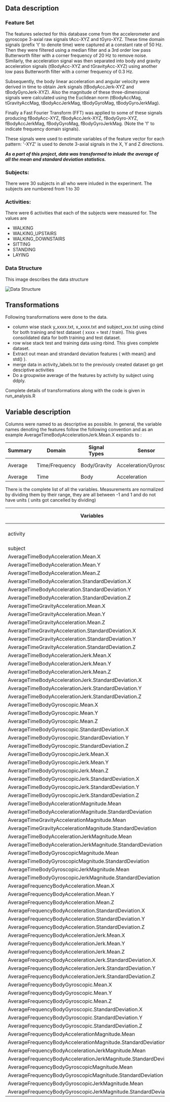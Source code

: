 
## Data description

### Feature Set
The features selected for this database come from the accelerometer and gyroscope 3-axial raw signals tAcc-XYZ and tGyro-XYZ. These time domain signals (prefix 't' to denote time) were captured at a constant rate of 50 Hz. Then they were filtered using a median filter and a 3rd order low pass Butterworth filter with a corner frequency of 20 Hz to remove noise. Similarly, the acceleration signal was then separated into body and gravity acceleration signals (tBodyAcc-XYZ and tGravityAcc-XYZ) using another low pass Butterworth filter with a corner frequency of 0.3 Hz. 

Subsequently, the body linear acceleration and angular velocity were derived in time to obtain Jerk signals (tBodyAccJerk-XYZ and tBodyGyroJerk-XYZ). Also the magnitude of these three-dimensional signals were calculated using the Euclidean norm (tBodyAccMag, tGravityAccMag, tBodyAccJerkMag, tBodyGyroMag, tBodyGyroJerkMag). 

Finally a Fast Fourier Transform (FFT) was applied to some of these signals producing fBodyAcc-XYZ, fBodyAccJerk-XYZ, fBodyGyro-XYZ, fBodyAccJerkMag, fBodyGyroMag, fBodyGyroJerkMag. (Note the 'f' to indicate frequency domain signals). 

These signals were used to estimate variables of the feature vector for each pattern: 
'-XYZ' is used to denote 3-axial signals in the X, Y and Z directions.

_**As a part of this project, data was transformed to inlude the average of all the mean and standard deviation statistics.**_

### Subjects:
There were 30 subjects in all who were inluded in the experiment. The subjects are numbered from 1 to 30

### Activities:
There were 6 activities that each of the subjects were measured for. The values are 

* WALKING
* WALKING_UPSTAIRS
* WALKING_DOWNSTAIRS
* SITTING
* STANDING
* LAYING

### Data Structure
This image describes the data structure

![Data Structure](https://github.com/iarrup/gettingcleaningdata/blob/master/images/data-structure.png?raw=true)

## Transformations
Following transformations were done to the data.
* column wise stack y_xxxx.txt, x_xxxx.txt and subject_xxx.txt using cbind for both training and test dataset ( xxxx = test / train). This gives consolidated data for both training and test dataset.
* row wise stack test and training data using rbind. This gives complete dataset.
* Extract out mean and strandard deviation features ( with mean() and std() ).
* merge data in activity_labels.txt to the previously created dataset go get desciptive activities
* Do a groupwise average of the features by activity by subject using ddply.

Complete details of transformations along with the code is given in run_analysis.R

## Variable description

Columns were named to as descriptive as possible. In general, the variable names denoting the features follow the following convention and as an example AverageTimeBodyAccelerationJerk.Mean.X expands to :

|Summary | Domain        | Signal Types | Sensor                  | velocity type       |   Statistics            | Axis     |
|--------|---------------|--------------|-------------------------|---------------------|-------------------------|----------|
|Average |Time/Frequency | Body/Gravity | Acceleration/Gyroscopic | Jerk / Magnitude    | Mean/Standard Deviation | X/Y/Z    |
|Average | Time          | Body         | Acceleration            | Jerk                | Mean                    | X        |

There is the complete list of all the variables. Measurements are normalized by dividing them by their range, they are all between -1 and 1 and do not have units ( units got cancelled by dividing)

| Variables  | Description and Values |
|------------|------------------------|
|activity                                                       | Described in activity section| 
|subject                                                        | 1 to 30 |
|AverageTimeBodyAcceleration.Mean.X                             | -1 to 1 |
|AverageTimeBodyAcceleration.Mean.Y                             | -1 to 1 | 
|AverageTimeBodyAcceleration.Mean.Z                             | -1 to 1 |
|AverageTimeBodyAcceleration.StandardDeviation.X                | -1 to 1 | 
|AverageTimeBodyAcceleration.StandardDeviation.Y                | -1 to 1 | 
|AverageTimeBodyAcceleration.StandardDeviation.Z                | -1 to 1 | 
|AverageTimeGravityAcceleration.Mean.X                          | -1 to 1 | 
|AverageTimeGravityAcceleration.Mean.Y                          | -1 to 1 | 
|AverageTimeGravityAcceleration.Mean.Z                          | -1 to 1 | 
|AverageTimeGravityAcceleration.StandardDeviation.X             | -1 to 1 |
|AverageTimeGravityAcceleration.StandardDeviation.Y             | -1 to 1 |
|AverageTimeGravityAcceleration.StandardDeviation.Z             | -1 to 1 |
|AverageTimeBodyAccelerationJerk.Mean.X                         | -1 to 1 |
|AverageTimeBodyAccelerationJerk.Mean.Y                         | -1 to 1 |
|AverageTimeBodyAccelerationJerk.Mean.Z                         | -1 to 1 | 
|AverageTimeBodyAccelerationJerk.StandardDeviation.X            | -1 to 1 |
|AverageTimeBodyAccelerationJerk.StandardDeviation.Y            | -1 to 1 |
|AverageTimeBodyAccelerationJerk.StandardDeviation.Z            | -1 to 1 |
|AverageTimeBodyGyroscopic.Mean.X                               | -1 to 1 | 
|AverageTimeBodyGyroscopic.Mean.Y                               | -1 to 1 | 
|AverageTimeBodyGyroscopic.Mean.Z                               | -1 to 1 | 
|AverageTimeBodyGyroscopic.StandardDeviation.X                  | -1 to 1 | 
|AverageTimeBodyGyroscopic.StandardDeviation.Y                  | -1 to 1 | 
|AverageTimeBodyGyroscopic.StandardDeviation.Z                  | -1 to 1 | 
|AverageTimeBodyGyroscopicJerk.Mean.X                           | -1 to 1 | 
|AverageTimeBodyGyroscopicJerk.Mean.Y                           | -1 to 1 | 
|AverageTimeBodyGyroscopicJerk.Mean.Z                           | -1 to 1 | 
|AverageTimeBodyGyroscopicJerk.StandardDeviation.X              | -1 to 1 |
|AverageTimeBodyGyroscopicJerk.StandardDeviation.Y              | -1 to 1 |
|AverageTimeBodyGyroscopicJerk.StandardDeviation.Z              | -1 to 1 |
|AverageTimeBodyAccelerationMagnitude.Mean                      | -1 to 1 |
|AverageTimeBodyAccelerationMagnitude.StandardDeviation         | -1 to 1 |
|AverageTimeGravityAccelerationMagnitude.Mean                   | -1 to 1 |
|AverageTimeGravityAccelerationMagnitude.StandardDeviation      | -1 to 1 |
|AverageTimeBodyAccelerationJerkMagnitude.Mean                  | -1 to 1 |
|AverageTimeBodyAccelerationJerkMagnitude.StandardDeviation     | -1 to 1 |
|AverageTimeBodyGyroscopicMagnitude.Mean                        | -1 to 1 |
|AverageTimeBodyGyroscopicMagnitude.StandardDeviation           | -1 to 1 |
|AverageTimeBodyGyroscopicJerkMagnitude.Mean                    | -1 to 1 |
|AverageTimeBodyGyroscopicJerkMagnitude.StandardDeviation       | -1 to 1 |
|AverageFrequencyBodyAcceleration.Mean.X                        | -1 to 1 |
|AverageFrequencyBodyAcceleration.Mean.Y                        | -1 to 1 |
|AverageFrequencyBodyAcceleration.Mean.Z                        | -1 to 1 |
|AverageFrequencyBodyAcceleration.StandardDeviation.X           | -1 to 1 |
|AverageFrequencyBodyAcceleration.StandardDeviation.Y           | -1 to 1 |
|AverageFrequencyBodyAcceleration.StandardDeviation.Z           | -1 to 1 |
|AverageFrequencyBodyAccelerationJerk.Mean.X                    | -1 to 1 |
|AverageFrequencyBodyAccelerationJerk.Mean.Y                    | -1 to 1 |
|AverageFrequencyBodyAccelerationJerk.Mean.Z                    | -1 to 1 |
|AverageFrequencyBodyAccelerationJerk.StandardDeviation.X       | -1 to 1 |
|AverageFrequencyBodyAccelerationJerk.StandardDeviation.Y       | -1 to 1 |
|AverageFrequencyBodyAccelerationJerk.StandardDeviation.Z       | -1 to 1 |
|AverageFrequencyBodyGyroscopic.Mean.X                          | -1 to 1 |
|AverageFrequencyBodyGyroscopic.Mean.Y                          | -1 to 1 |
|AverageFrequencyBodyGyroscopic.Mean.Z                          | -1 to 1 |
|AverageFrequencyBodyGyroscopic.StandardDeviation.X             | -1 to 1 |
|AverageFrequencyBodyGyroscopic.StandardDeviation.Y             | -1 to 1 |
|AverageFrequencyBodyGyroscopic.StandardDeviation.Z             | -1 to 1 |
|AverageFrequencyBodyAccelerationMagnitude.Mean                 | -1 to 1 |
|AverageFrequencyBodyAccelerationMagnitude.StandardDeviation    | -1 to 1 |
|AverageFrequencyBodyAccelerationJerkMagnitude.Mean             | -1 to 1 |
|AverageFrequencyBodyAccelerationJerkMagnitude.StandardDeviation| -1 to 1 |
|AverageFrequencyBodyGyroscopicMagnitude.Mean                   | -1 to 1 |
|AverageFrequencyBodyGyroscopicMagnitude.StandardDeviation      | -1 to 1 |
|AverageFrequencyBodyGyroscopicJerkMagnitude.Mean               | -1 to 1 |
|AverageFrequencyBodyGyroscopicJerkMagnitude.StandardDeviation  | -1 to 1 |
